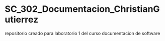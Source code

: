 # SC_302_Documentacion_ChristianGutierrez
repositorio creado para laboratorio 1 del curso documentacion de software
